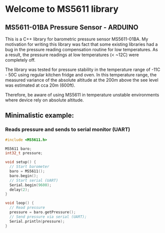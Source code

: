 # Welcome to MS5611 library
## MS5611-01BA Pressure Sensor - ARDUINO

This is a C++ library for barometric pressure sensor MS5611-01BA. 
My motivation for writing this library was fact that some existing libraries had a bug
in the pressure reading compensation routine for low temperatures. As a result, 
the pressure readings at low temperatures (< ~12C) were completely off. 

The library was tested for pressure stability in the temperature range of -11C - 50C
using regular kitchen fridge and oven. In this temperature range, the measured variance 
of the absolute altitude at the 200m above the see level was estimated at cca 20m (600ft).

Therefore, be aware of using MS5611 in temperature unstable environments where device rely on absolute
altitude.

## Minimalistic example:
### Reads pressure and sends to serial monitor (UART)

```cpp
#include <MS5611.h>

MS5611 baro;
int32_t pressure;

void setup() {
  // Start barometer
  baro = MS5611();
  baro.begin();
  // Start serial (UART)
  Serial.begin(9600);
  delay(2);
}

void loop() {
  // Read pressure
  pressure = baro.getPressure();
  // Send pressure via serial (UART);
  Serial.println(pressure);
}
```
